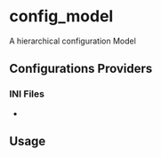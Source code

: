 # config_model

A hierarchical configuration Model

## Configurations Providers
### INI Files
-

## Usage
